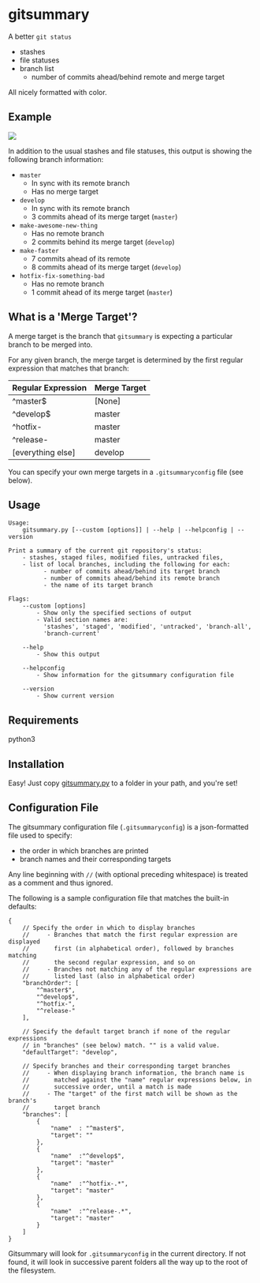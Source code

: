 # gitsummary

A better `git status`
- stashes
- file statuses
- branch list
    - number of commits ahead/behind remote and merge target

All nicely formatted with color.

## Example
![][defaultOutput]

In addition to the usual stashes and file statuses, this output is showing the
following branch information:

- `master`
    - In sync with its remote branch
    - Has no merge target
- `develop`
    - In sync with its remote branch
    - 3 commits ahead of its merge target (`master`)
- `make-awesome-new-thing`
    - Has no remote branch
    - 2 commits behind its merge target (`develop`)
- `make-faster`
    - 7 commits ahead of its remote
    - 8 commits ahead of its merge target (`develop`)
- `hotfix-fix-something-bad`
    - Has no remote branch
    - 1 commit ahead of its merge target (`master`)

## What is a 'Merge Target'?
A merge target is the branch that `gitsummary` is expecting a particular branch
to be merged into.

For any given branch, the merge target is determined by the first regular
expression that matches that branch:

Regular Expression  | Merge Target
------------------- | ------------
^master$            |   [None]
^develop$           |   master
^hotfix-            |   master
^release-           |   master
[everything else]   |   develop

You can specify your own merge targets in a `.gitsummaryconfig` file
(see below).

## Usage
```
Usage:
    gitsummary.py [--custom [options]] | --help | --helpconfig | --version

Print a summary of the current git repository's status:
    - stashes, staged files, modified files, untracked files,
    - list of local branches, including the following for each:
          - number of commits ahead/behind its target branch
          - number of commits ahead/behind its remote branch
          - the name of its target branch

Flags:
    --custom [options]
        - Show only the specified sections of output
        - Valid section names are:
          'stashes', 'staged', 'modified', 'untracked', 'branch-all',
          'branch-current'

    --help
        - Show this output

    --helpconfig
        - Show information for the gitsummary configuration file

    --version
        - Show current version
```

## Requirements
python3

## Installation
Easy! Just copy [gitsummary.py][gitsummaryScript]
to a folder in your path, and you're set!

## Configuration File
The gitsummary configuration file (`.gitsummaryconfig`) is a json-formatted
file used to specify:

- the order in which branches are printed
- branch names and their corresponding targets

Any line beginning with `//` (with optional preceding whitespace) is treated as
a comment and thus ignored.

The following is a sample configuration file that matches the built-in defaults:
```
{
    // Specify the order in which to display branches
    //     - Branches that match the first regular expression are displayed
    //       first (in alphabetical order), followed by branches matching
    //       the second regular expression, and so on
    //     - Branches not matching any of the regular expressions are
    //       listed last (also in alphabetical order)
    "branchOrder": [
        "^master$",
        "^develop$",
        "^hotfix-",
        "^release-"
    ],

    // Specify the default target branch if none of the regular expressions
    // in "branches" (see below) match. "" is a valid value.
    "defaultTarget": "develop",

    // Specify branches and their corresponding target branches
    //     - When displaying branch information, the branch name is
    //       matched against the "name" regular expressions below, in
    //       successive order, until a match is made
    //     - The "target" of the first match will be shown as the branch's
    //       target branch
    "branches": [
        {
            "name"  : "^master$",
            "target": ""
        },
        {
            "name"  :"^develop$",
            "target": "master"
        },
        {
            "name"  :"^hotfix-.*",
            "target": "master"
        },
        {
            "name"  :"^release-.*",
            "target": "master"
        }
    ]
}
```
Gitsummary will look for `.gitsummaryconfig` in the current directory. If
not found, it will look in successive parent folders all the way up to the root
of the filesystem.

[defaultOutput]: https://raw.githubusercontent.com/glenreesor/gitsummary/master/doc/output.default.png

[gitsummaryScript]: https://raw.githubusercontent.com/glenreesor/gitsummary/master/gitsummary.py